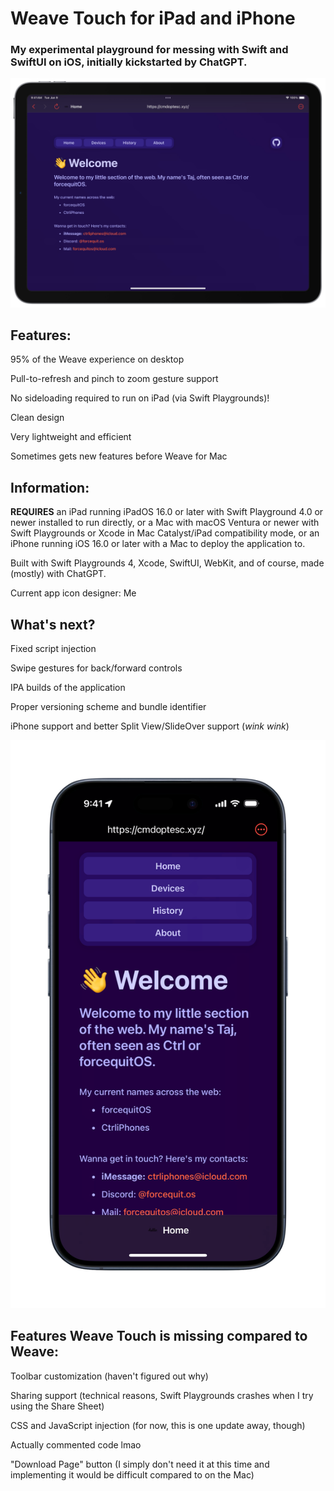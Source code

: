 # Weave Touch for iPad and iPhone
### My experimental playground for messing with Swift and SwiftUI on iOS, initially kickstarted by ChatGPT.
![A screenshot of the Weave Touch application running on an iPad fullscreen with the latest design](https://github.com/CtrliPhones/WeaveTouch/blob/main/Weave%20Touch%20Preview.png?raw=true)

## Features:

95% of the Weave experience on desktop

Pull-to-refresh and pinch to zoom gesture support

No sideloading required to run on iPad (via Swift Playgrounds)!

Clean design

Very lightweight and efficient

Sometimes gets new features before Weave for Mac

## Information:

**REQUIRES** an iPad running iPadOS 16.0 or later with Swift Playground 4.0 or newer installed to run directly, or a Mac with macOS Ventura or newer with Swift Playgrounds or Xcode in Mac Catalyst/iPad compatibility mode, or an iPhone running iOS 16.0 or later with a Mac to deploy the application to.

Built with Swift Playgrounds 4, Xcode, SwiftUI, WebKit, and of course, made (mostly) with ChatGPT.

Current app icon designer: Me

## What's next?

Fixed script injection

Swipe gestures for back/forward controls

IPA builds of the application

Proper versioning scheme and bundle identifier

iPhone support and better Split View/SlideOver support (*wink wink*)

![A screenshot of the Weave Touch application running on an iPhone](https://github.com/CtrliPhones/WeaveTouch/blob/main/Weave%20Touch%20Preview%20Phone.png?raw=true)

## Features Weave Touch is missing compared to Weave:

Toolbar customization (haven't figured out why)

Sharing support (technical reasons, Swift Playgrounds crashes when I try using the Share Sheet)

CSS and JavaScript injection (for now, this is one update away, though)

Actually commented code lmao

"Download Page" button (I simply don't need it at this time and implementing it would be difficult compared to on the Mac)
